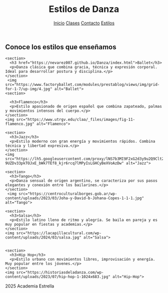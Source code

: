 <html lang="es">
<head>
  <meta charset="UTF-8">
  <title>Estilos de Danza</title>
  <link rel="stylesheet" href="css/estilos.css">
</head>
<body>
  <header>
    <h1>Estilos de Danza</h1>
    <nav>
      <a href="https://nevarez007.github.io/Danza/index.html">Inicio</a>
      <a href="https://nevarez007.github.io/clase/">Clases</a>
      <a href="https://nevarez007.github.io/contacto/">Contacto</a>
      <a href="https://nevarez007.github.io/Informaci-n/">Estilos</a>
    </nav>
  </header>

  <main>
    <h2>Conoce los estilos que enseñamos</h2>
    
    <section>
      <h3 href="https://nevarez007.github.io/Danza/index.html">Ballet</h3>
      <p>Danza clásica que combina gracia, técnica y expresión corporal. Ideal para desarrollar postura y disciplina.</p>
    </section>
     <img src="https://www.factoryballet.com/modules/prestablog/views/img/grid-for-1-7/up-img/4.jpg" alt="Ballet">
    <section>
    
      <h3>Flamenco</h3>
      <p>Estilo apasionado de origen español que combina zapateado, palmas y movimientos intensos del cuerpo.</p>
    </section>
    <img src="https://www.utrgv.edu/claa/_files/images/fig-11-flamenco.jpg" alt="Flamenco">

    <section>
      <h3>Jazz</h3>
      <p>Estilo moderno con gran energía y movimientos rápidos. Combina técnica y libertad expresiva.</p>
    </section>
    <img src="https://lh5.googleusercontent.com/proxy/lNS7b3MI9F2xG2d3y9u2Q9CltZJ4OeRtv540BC75zNRUBQcefz8QB_Y_5m5Lq7d4qYHW5LFPpxn3K1SrO5h7oYxINOi9xBTX_bpqJ-9UZDv33pkTOJxE_bWk7TEf8_kjr6rcq7lMPyIsLGHCyBeXVoAzDw" alt="Jazz">

    <section>
      <h3>Tango</h3>
      <p>Danza sensual de origen argentino, se caracteriza por sus pasos elegantes y conexión entre los bailarines.</p>
    </section>
     <img src="https://centroculturalborges.gob.ar/wp-content/uploads/2023/03/Joha-y-David-b-Johana-Copes-1-1-1.jpg" alt="Tango">

    <section>
      <h3>Salsa</h3>
      <p>Estilo latino lleno de ritmo y alegría. Se baila en pareja y es muy popular en fiestas y academias.</p>
    </section>
    <img src="https://lacapillacultural.com/wp-content/uploads/2024/03/salsa.jpg" alt="Salsa">


    <section>
      <h3>Hip Hop</h3>
      <p>Estilo urbano con movimientos libres, improvisación y energía. Muy popular entre los jóvenes.</p>
    </section>
    <img src="https://historiasdeladanza.com/wp-content/uploads/2023/07/hip-hop-1-1024x683.jpg" alt="Hip-Hop">
  </main>

  <footer>
   2025 Academia Estrella
  </footer>
</body>
</html>
